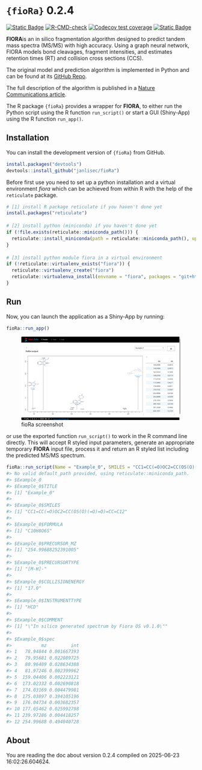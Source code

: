 
<!-- README.md is generated from README.Rmd. Please edit that file -->

# `{fioRa}` 0.2.4

<!-- badges: start -->

[![Static
Badge](https://img.shields.io/badge/LiveApp-blue)](https://apps.bam.de/shn01/fioRa/)
[![R-CMD-check](https://github.com/janlisec/fioRa/actions/workflows/R-CMD-check.yaml/badge.svg)](https://github.com/janlisec/fioRa/actions/workflows/R-CMD-check.yaml)
[![Codecov test
coverage](https://codecov.io/gh/janlisec/fioRa/graph/badge.svg)](https://app.codecov.io/gh/janlisec/fioRa)
[![Static
Badge](https://img.shields.io/badge/doi-10.1038/s41467--025--57422--4-yellow.svg)](https://doi.org/10.1038/s41467-025-57422-4)
<!-- badges: end -->

**FIORA**is an in silico fragmentation algorithm designed to predict
tandem mass spectra (MS/MS) with high accuracy. Using a graph neural
network, FIORA models bond cleavages, fragment intensities, and
estimates retention times (RT) and collision cross sections (CCS).

The original model and prediction algorithm is implemented in Python and
can be found at its [GitHub Repo](https://github.com/BAMeScience/fiora).

The full description of the algorithm is published in a [Nature
Communications article](https://doi.org/10.1038/s41467-025-57422-4).

The R package `{fioRa}` provides a wrapper for **FIORA**, to either run
the Python script using the R function `run_script()` or start a GUI
(Shiny-App) using the R function `run_app()`.

## Installation

You can install the development version of `{fioRa}` from GitHub.

``` r
install.packages("devtools")
devtools::install_github("janlisec/fioRa")
```

Before first use you need to set up a python installation and a virtual
environment *fiora* which can be achieved from within R with the help of
the `reticulate` package.

``` r
# [1] install R package reticulate if you haven't done yet
install.packages("reticulate")

# [2] install python (miniconda) if you haven't done yet
if (!file.exists(reticulate::miniconda_path())) {
  reticulate::install_miniconda(path = reticulate::miniconda_path(), update = FALSE, force = FALSE)
}

# [3] install python module fiora in a virtual environment
if (!reticulate::virtualenv_exists("fiora")) {
  reticulate::virtualenv_create("fiora")
  reticulate::virtualenva_install(envname = "fiora", packages = "git+https://github.com/BAMeScience/fiora.git")
}
```

## Run

Now, you can launch the application as a Shiny-App by running:

``` r
fioRa::run_app()
```

<figure>
<img src="dev/fioRa_screenshot.png?raw=true" title="fioRa screenshot"
alt="fioRa screenshot" />
<figcaption aria-hidden="true">fioRa screenshot</figcaption>
</figure>

or use the exported function `run_script()` to work in the R command
line directly. This will accept R styled input parameters, generate an
appropriate temporary **FIORA** input file, process it and return an R
styled list including the predicted MS/MS spectrum.

``` r
fioRa::run_script(Name = "Example_0", SMILES = "CC1=CC(=O)OC2=CC(OS(O)(=O)=O)=CC=C12")
#> No valid default_path provided, using reticulate::miniconda_path.
#> $Example_0
#> $Example_0$TITLE
#> [1] "Example_0"
#> 
#> $Example_0$SMILES
#> [1] "CC1=CC(=O)OC2=CC(OS(O)(=O)=O)=CC=C12"
#> 
#> $Example_0$FORMULA
#> [1] "C10H8O6S"
#> 
#> $Example_0$PRECURSOR_MZ
#> [1] "254.99688252391005"
#> 
#> $Example_0$PRECURSORTYPE
#> [1] "[M-H]-"
#> 
#> $Example_0$COLLISIONENERGY
#> [1] "17.0"
#> 
#> $Example_0$INSTRUMENTTYPE
#> [1] "HCD"
#> 
#> $Example_0$COMMENT
#> [1] "\"In silico generated spectrum by Fiora OS v0.1.0\""
#> 
#> $Example_0$spec
#>           mz         int
#> 1   78.94844 0.001667393
#> 2   79.95681 0.022089725
#> 3   80.96409 0.028634388
#> 4   81.97246 0.002399962
#> 5  159.04406 0.002223121
#> 6  173.02332 0.002690818
#> 7  174.03169 0.004479981
#> 8  175.03897 0.394105196
#> 9  176.04734 0.003682357
#> 10 177.05462 0.025992798
#> 11 239.97286 0.004418257
#> 12 254.99688 0.494040728
```

## About

You are reading the doc about version 0.2.4 compiled on 2025-06-23
16:02:26.604624.
